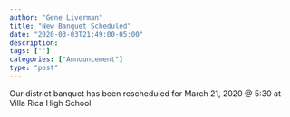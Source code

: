 ```yaml
---
author: "Gene Liverman"
title: "New Banquet Scheduled"
date: "2020-03-03T21:49:00-05:00"
description:
tags: [""]
categories: ["Announcement"]
type: "post"
---
```


Our district banquet has been rescheduled for March 21, 2020 @ 5:30 at Villa Rica High School
